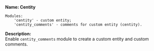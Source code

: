 **Name: Centity**
~~~
Modules:
    'centity' - custom entity;
    'centity_comments' - comments for custom entity (centity).
~~~
**Description:**\
Enable `centity_comments` module to create a custom entity and custom comments.
